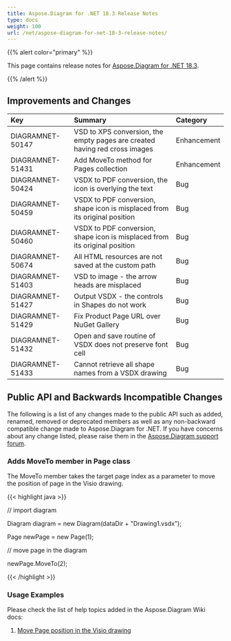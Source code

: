 ```yaml
---
title: Aspose.Diagram for .NET 18.3 Release Notes
type: docs
weight: 100
url: /net/aspose-diagram-for-net-18-3-release-notes/
---
```


{{% alert color="primary" %}} 

This page contains release notes for [Aspose.Diagram for .NET 18.3](https://www.nuget.org/packages/Aspose.Diagram/18.3.0).

{{% /alert %}} 
## **Improvements and Changes**

|**Key**|**Summary**|**Category**|
| :- | :- | :- |
|DIAGRAMNET-50147|VSD to XPS conversion, the empty pages are created having red cross images|Enhancement|
|DIAGRAMNET-51431|Add MoveTo method for Pages collection|Enhancement|
|DIAGRAMNET-50424  |VSDX to PDF conversion, the icon is overlying the text|Bug|
|DIAGRAMNET-50459|VSDX to PDF conversion, shape icon is misplaced from its original position|Bug|
|DIAGRAMNET-50460|VSDX to PDF conversion, shape icon is misplaced from its original position|Bug|
|DIAGRAMNET-50674|All HTML resources are not saved at the custom path|Bug|
|DIAGRAMNET-51403|VSD to image - the arrow heads are misplaced|Bug|
|DIAGRAMNET-51427|Output VSDX - the controls in Shapes do not work|Bug|
|DIAGRAMNET-51429|Fix Product Page URL over NuGet Gallery|Bug|
|DIAGRAMNET-51432|Open and save routine of VSDX does not preserve font cell|Bug|
|DIAGRAMNET-51433|Cannot retrieve all shape names from a VSDX drawing|Bug|
## **Public API and Backwards Incompatible Changes**
The following is a list of any changes made to the public API such as added, renamed, removed or deprecated members as well as any non-backward compatible change made to Aspose.Diagram for .NET. If you have concerns about any change listed, please raise them in the [Aspose.Diagram support forum](https://forum.aspose.com/c/diagram/17).
### **Adds MoveTo member in Page class**
The MoveTo member takes the target page index as a parameter to move the position of page in the Visio drawing.

{{< highlight java >}}

 // import diagram

Diagram diagram = new Diagram(dataDir + "Drawing1.vsdx");

Page newPage = new Page(1);

// move page in the diagram

newPage.MoveTo(2);

{{< /highlight >}}
### **Usage Examples**
Please check the list of help topics added in the Aspose.Diagram Wiki docs: 

1. [Move Page position in the Visio drawing](/diagram/net/retrieve-2c-get-2c-copy-and-insert-a-page-html/#retrieve-get-copyandinsertapage-movepagepositioninthevisiodrawing)
